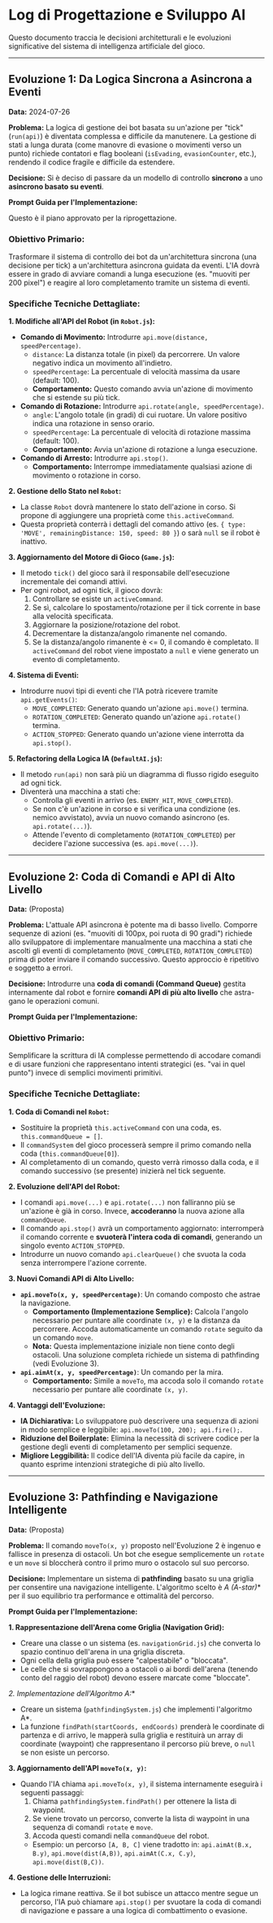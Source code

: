 # Log di Progettazione e Sviluppo AI

Questo documento traccia le decisioni architetturali e le evoluzioni significative del sistema di intelligenza artificiale del gioco.

---

## Evoluzione 1: Da Logica Sincrona a Asincrona a Eventi

**Data:** 2024-07-26

**Problema:**
La logica di gestione dei bot basata su un'azione per "tick" (`run(api)`) è diventata complessa e difficile da manutenere. La gestione di stati a lunga durata (come manovre di evasione o movimenti verso un punto) richiede contatori e flag booleani (`isEvading`, `evasionCounter`, etc.), rendendo il codice fragile e difficile da estendere.

**Decisione:**
Si è deciso di passare da un modello di controllo **sincrono** a uno **asincrono basato su eventi**.

**Prompt Guida per l'Implementazione:**

Questo è il piano approvato per la riprogettazione.

### **Obiettivo Primario:**
Trasformare il sistema di controllo dei bot da un'architettura sincrona (una decisione per tick) a un'architettura asincrona guidata da eventi. L'IA dovrà essere in grado di avviare comandi a lunga esecuzione (es. "muoviti per 200 pixel") e reagire al loro completamento tramite un sistema di eventi.

### **Specifiche Tecniche Dettagliate:**

**1. Modifiche all'API del Robot (in `Robot.js`):**
   - **Comando di Movimento:** Introdurre `api.move(distance, speedPercentage)`.
     - `distance`: La distanza totale (in pixel) da percorrere. Un valore negativo indica un movimento all'indietro.
     - `speedPercentage`: La percentuale di velocità massima da usare (default: 100).
     - **Comportamento:** Questo comando avvia un'azione di movimento che si estende su più tick.
   - **Comando di Rotazione:** Introdurre `api.rotate(angle, speedPercentage)`.
     - `angle`: L'angolo totale (in gradi) di cui ruotare. Un valore positivo indica una rotazione in senso orario.
     - `speedPercentage`: La percentuale di velocità di rotazione massima (default: 100).
     - **Comportamento:** Avvia un'azione di rotazione a lunga esecuzione.
   - **Comando di Arresto:** Introdurre `api.stop()`.
     - **Comportamento:** Interrompe immediatamente qualsiasi azione di movimento o rotazione in corso.

**2. Gestione dello Stato nel `Robot`:**
   - La classe `Robot` dovrà mantenere lo stato dell'azione in corso. Si propone di aggiungere una proprietà come `this.activeCommand`.
   - Questa proprietà conterrà i dettagli del comando attivo (es. `{ type: 'MOVE', remainingDistance: 150, speed: 80 }`) o sarà `null` se il robot è inattivo.

**3. Aggiornamento del Motore di Gioco (`Game.js`):**
   - Il metodo `tick()` del gioco sarà il responsabile dell'esecuzione incrementale dei comandi attivi.
   - Per ogni robot, ad ogni tick, il gioco dovrà:
     1. Controllare se esiste un `activeCommand`.
     2. Se sì, calcolare lo spostamento/rotazione per il tick corrente in base alla velocità specificata.
     3. Aggiornare la posizione/rotazione del robot.
     4. Decrementare la distanza/angolo rimanente nel comando.
     5. Se la distanza/angolo rimanente è <= 0, il comando è completato. Il `activeCommand` del robot viene impostato a `null` e viene generato un evento di completamento.

**4. Sistema di Eventi:**
   - Introdurre nuovi tipi di eventi che l'IA potrà ricevere tramite `api.getEvents()`:
     - `MOVE_COMPLETED`: Generato quando un'azione `api.move()` termina.
     - `ROTATION_COMPLETED`: Generato quando un'azione `api.rotate()` termina.
     - `ACTION_STOPPED`: Generato quando un'azione viene interrotta da `api.stop()`.

**5. Refactoring della Logica IA (`DefaultAI.js`):**
   - Il metodo `run(api)` non sarà più un diagramma di flusso rigido eseguito ad ogni tick.
   - Diventerà una macchina a stati che:
     - Controlla gli eventi in arrivo (es. `ENEMY_HIT`, `MOVE_COMPLETED`).
     - Se non c'è un'azione in corso e si verifica una condizione (es. nemico avvistato), avvia un nuovo comando asincrono (es. `api.rotate(...)`).
     - Attende l'evento di completamento (`ROTATION_COMPLETED`) per decidere l'azione successiva (es. `api.move(...)`).

---

## Evoluzione 2: Coda di Comandi e API di Alto Livello

**Data:** (Proposta)

**Problema:**
L'attuale API asincrona è potente ma di basso livello. Comporre sequenze di azioni (es. "muoviti di 100px, poi ruota di 90 gradi") richiede allo sviluppatore di implementare manualmente una macchina a stati che ascolti gli eventi di completamento (`MOVE_COMPLETED`, `ROTATION_COMPLETED`) prima di poter inviare il comando successivo. Questo approccio è ripetitivo e soggetto a errori.

**Decisione:**
Introdurre una **coda di comandi (Command Queue)** gestita internamente dal robot e fornire **comandi API di più alto livello** che astra-gano le operazioni comuni.

**Prompt Guida per l'Implementazione:**

### **Obiettivo Primario:**
Semplificare la scrittura di IA complesse permettendo di accodare comandi e di usare funzioni che rappresentano intenti strategici (es. "vai in quel punto") invece di semplici movimenti primitivi.

### **Specifiche Tecniche Dettagliate:**

**1. Coda di Comandi nel `Robot`:**
   - Sostituire la proprietà `this.activeCommand` con una coda, es. `this.commandQueue = []`.
   - Il `commandSystem` del gioco processerà sempre il primo comando nella coda (`this.commandQueue[0]`).
   - Al completamento di un comando, questo verrà rimosso dalla coda, e il comando successivo (se presente) inizierà nel tick seguente.

**2. Evoluzione dell'API del Robot:**
   - I comandi `api.move(...)` e `api.rotate(...)` non falliranno più se un'azione è già in corso. Invece, **accoderanno** la nuova azione alla `commandQueue`.
   - Il comando `api.stop()` avrà un comportamento aggiornato: interromperà il comando corrente e **svuoterà l'intera coda di comandi**, generando un singolo evento `ACTION_STOPPED`.
   - Introdurre un nuovo comando `api.clearQueue()` che svuota la coda senza interrompere l'azione corrente.

**3. Nuovi Comandi API di Alto Livello:**
   - **`api.moveTo(x, y, speedPercentage)`**: Un comando composto che astrae la navigazione.
     - **Comportamento (Implementazione Semplice):** Calcola l'angolo necessario per puntare alle coordinate `(x, y)` e la distanza da percorrere. Accoda automaticamente un comando `rotate` seguito da un comando `move`.
     - **Nota:** Questa implementazione iniziale non tiene conto degli ostacoli. Una soluzione completa richiede un sistema di pathfinding (vedi Evoluzione 3).
   - **`api.aimAt(x, y, speedPercentage)`**: Un comando per la mira.
     - **Comportamento:** Simile a `moveTo`, ma accoda solo il comando `rotate` necessario per puntare alle coordinate `(x, y)`.

**4. Vantaggi dell'Evoluzione:**
   - **IA Dichiarativa:** Lo sviluppatore può descrivere una sequenza di azioni in modo semplice e leggibile: `api.moveTo(100, 200); api.fire();`.
   - **Riduzione del Boilerplate:** Elimina la necessità di scrivere codice per la gestione degli eventi di completamento per semplici sequenze.
   - **Migliore Leggibilità:** Il codice dell'IA diventa più facile da capire, in quanto esprime intenzioni strategiche di più alto livello.

---

## Evoluzione 3: Pathfinding e Navigazione Intelligente

**Data:** (Proposta)

**Problema:**
Il comando `moveTo(x, y)` proposto nell'Evoluzione 2 è ingenuo e fallisce in presenza di ostacoli. Un bot che esegue semplicemente un `rotate` e un `move` si bloccherà contro il primo muro o ostacolo sul suo percorso.

**Decisione:**
Implementare un sistema di **pathfinding** basato su una griglia per consentire una navigazione intelligente. L'algoritmo scelto è **A* (A-star)** per il suo equilibrio tra performance e ottimalità del percorso.

**Prompt Guida per l'Implementazione:**

**1. Rappresentazione dell'Arena come Griglia (Navigation Grid):**
   - Creare una classe o un sistema (es. `navigationGrid.js`) che converta lo spazio continuo dell'arena in una griglia discreta.
   - Ogni cella della griglia può essere "calpestabile" o "bloccata".
   - Le celle che si sovrappongono a ostacoli o ai bordi dell'arena (tenendo conto del raggio del robot) devono essere marcate come "bloccate".

**2. Implementazione dell'Algoritmo A*:**
   - Creare un sistema (`pathfindingSystem.js`) che implementi l'algoritmo A*.
   - La funzione `findPath(startCoords, endCoords)` prenderà le coordinate di partenza e di arrivo, le mapperà sulla griglia e restituirà un array di coordinate (waypoint) che rappresentano il percorso più breve, o `null` se non esiste un percorso.

**3. Aggiornamento dell'API `moveTo(x, y)`:**
   - Quando l'IA chiama `api.moveTo(x, y)`, il sistema internamente eseguirà i seguenti passaggi:
     1. Chiama `pathfindingSystem.findPath()` per ottenere la lista di waypoint.
     2. Se viene trovato un percorso, converte la lista di waypoint in una sequenza di comandi `rotate` e `move`.
     3. Accoda questi comandi nella `commandQueue` del robot.
     - Esempio: un percorso `[A, B, C]` viene tradotto in: `api.aimAt(B.x, B.y)`, `api.move(dist(A,B))`, `api.aimAt(C.x, C.y)`, `api.move(dist(B,C))`.

**4. Gestione delle Interruzioni:**
   - La logica rimane reattiva. Se il bot subisce un attacco mentre segue un percorso, l'IA può chiamare `api.stop()` per svuotare la coda di comandi di navigazione e passare a una logica di combattimento o evasione.